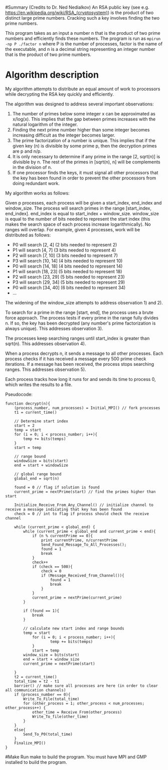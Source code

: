 #Summary (Credits to Dr. Ned Nedialkov)
An RSA public key (see e.g. https://en.wikipedia.org/wiki/RSA_(cryptosystem)) is the product of two distinct large prime numbers. Cracking such a key involves finding the two prime numbers.

This program takes as an input a number n that is the product of two prime numbers and efficiently finds these numbers.
The program is run as
```mpirun -np P ./factor n```
where P is the number of processes, factor is the name of the executable, and n is a decimal string representing an integer number that is the product of two prime numbers.

# Algorithm description
My algorithm attempts to distribute an equal amount of work to processors while decrypting the RSA key quickly and efficiently. 

The algorithm was designed to address several important observations:

1. The number of primes below some integer x can be approximated as x/log(x). 
This implies that the gap between primes increases with the natural logarithm of the integer.
2. Finding the next prime number higher than some integer becomes increasing difficult as the integer becomes larger.
3. The prime factorization of a number is unique. This implies that if the given key (n) is divisible by some prime p, then the 
decryption primes are p and n/p.
4. It is only necessary to determine if any prime in the range [2, sqrt(n)] is divisible by n. The rest of the primes in [sqrt(n), n] will
be complements in the division of n.
5. If one processor finds the keys, it must signal all other processors that the key has been found in order to prevent the other processors from 
doing redundant work.


My algorithm works as follows:

Given p processes, each process will be given a start_index, end_index and window_size. The process will search primes in the range [start_index, end_index]. end_index
is equal to start_index + window_size. window_size is equal to the number of bits needed to represent the start index (this makes the search space of each process increase 
logarithmically). No ranges will overlap. For example, given 4 processes, work will be distributed as follows:

* P0 will search \[2, 4\] (2 bits needed to represent 2)
* P1 will search \[4, 7\] (3 bits needed to represent 4)
* P2 will search \[7, 10\] (3 bits needed to represent 7)
* P3 will search \[10, 14\] (4 bits needed to represent 10)
* P0 will search \[14, 18\] (4 bits needed to represent 14)
* P1 will search \[18, 23\] (5 bits needed to represent 18)
* P2 will search \[23, 29\] (5 bits needed to represent 23)
* P3 will search \[29, 34\] (5 bits needed to represent 29)
* P0 will search \[34, 40\] (6 bits needed to represent 34)	
* ...

The widening of the window_size attempts to address observation 1) and 2).

To search for a prime in the range [start, end], the process uses a brute force approach. The process tests if every prime in the range fully divides n. If so, the key has been decrypted (any number's prime factorization is always unique). This addresses observation 3).

The processes keep searching ranges until start_index is greater than sqrt(n). This addresses observation 4).

When a process decrypts n, it sends a message to all other processes. Each process checks if it has received a message every 500 prime check iterations. If a message has been
received, the process stops searching ranges. This addresses observation 5).

Each process tracks how long it runs for and sends its time to process 0, which writes the results to a file.

Pseudocode:

```
function decrypt(n){
	(process_number, num_processes) = Initial_MPI() // fork processes
	t1 = current_time()
	
	// Determine start index
	start = 2 
	temp = start
	for (i = 0; i < process_number; i++){
		temp += bits(temps)
	}	
	start = temp
	
	// range bound
	windowSize = bits(start)
	end = start + windowSize

	// global range bound
	global_end = sqrt(n)

	found = 0 // flag if solution is found 
	current_prime = nextPrime(start) // find the primes higher than start

	Initialize_Receive_From_Any_Channel() // initialize channel to receive a message indicating that key has been found	
	check = 0 // int to flag if process should check the receive channel
	
	while (current_prime < global_end) {
		while (current_prime < global_end and current_prime < end){
			if (n % currentPrime == 0){
				print currentPrime, n/currentPrime
				Send_Found_Message_To_All_Processes();
				found = 1
				break
			}
			check++
			if (check == 500){
				check = 0
				if (Message_Received_from_Channel()){
					found = 1
					break
				}
			}
			current_prime = nextPrime(current_prime)
		}

		if (found == 1){
			break
		}

		// calculate new start index and range bounds
		temp = start
        	for (i = 0; i < process_number; i++){
                	temp += bits(temps)
        	}
        	start = temp
		window_size = bits(start)
		end = start + window_size
		current_prime = nextPrime(start)

	}
	t2 = current_time()
	total_time = t2 - t1
	barrier() // make sure all processes are here (in order to clear all communication channels)
	if (process_number == 0){
		Write_To_File(total_time)
		for (other_process = 1; other_process < num_processes; other_process++) {
			other_time = Receive_From(other_process)
			Write_To_file(other_time)
		}
	}
	else{
		Send_To_P0(total_time)
	}
	Finalize_MPI()
}
```

#Make
Run make to build the program. You must have MPI and GMP installed to build the program.
